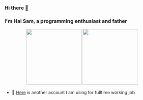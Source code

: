 ### Hi there 👋
### I'm Hai Sam, a programming enthusiast and father
<p align="center">
<a href="https://github.com/samthehai">
  <img height="180em" src="https://github-readme-stats-eight-theta.vercel.app/api?username=samthehai&show_icons=true&theme=algolia&include_all_commits=true&count_private=true"/>
  <img height="180em" src="https://github-readme-stats-eight-theta.vercel.app/api/top-langs/?username=samthehai&layout=compact&langs_count=8&theme=algolia"/>
</a>
</p>

- 🔭 <a href="https://github.com/sam-the-hai">Here</a> is another account I am using for fulltime working job
<!--
**sam-the-hai/sam-the-hai** is a ✨ _special_ ✨ repository because its `README.md` (this file) appears on your GitHub profile.

Here are some ideas to get you started:

- 🔭 I’m currently working on ...
- 🌱 I’m currently learning ...
- 👯 I’m looking to collaborate on ...
- 🤔 I’m looking for help with ...
- 💬 Ask me about ...
- 📫 How to reach me: ...
- 😄 Pronouns: ...
- ⚡ Fun fact: ...
-->
